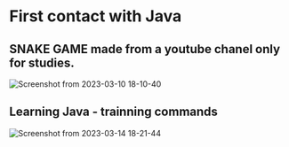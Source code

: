 # First contact with Java
## SNAKE GAME made from a youtube chanel only for studies. 
![Screenshot from 2023-03-10 18-10-40](https://user-images.githubusercontent.com/29848785/224379946-088c06c3-5d8e-4055-a69e-1fb8657463a3.png)

## Learning Java - trainning commands
![Screenshot from 2023-03-14 18-21-44](https://user-images.githubusercontent.com/29848785/225087147-6b97ede8-533e-4734-bff4-3829389ff3a9.png)
